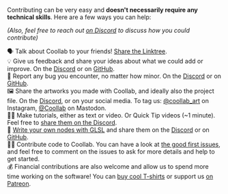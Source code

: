 Contributing can be very easy and **doesn't necessarily require any technical skills**. Here are a few ways you can help:

*(Also, feel free to reach out [on Discord](https://discord.gg/AyezAvg9y8) to discuss how you could contribute)*

🗣 Talk about Coollab to your friends! [Share the Linktree](https://linktr.ee/coollab_art).<br/>
💡 Give us feedback and share your ideas about what we could add or improve. On the [Discord](https://discord.gg/d42FpCtK) or on [GitHub](https://github.com/CoolLibs/Lab/issues/new?assignees=&labels=enhancement&projects=&template=feature-suggestion.yaml&title=%5BFeature%5D+).<br/>
🐛 Report any bug you encounter, no matter how minor. On the [Discord](https://discord.gg/4SyMs8Y5Yc) or on [GitHub](https://github.com/CoolLibs/Lab/issues/new?assignees=&labels=bug&projects=&template=bug-report.yaml&title=%5BBug%5D+).<br/>
🖼 Share the artworks you made with Coollab, and ideally also the project file. On the [Discord](https://discord.gg/qNrux4382P), or on your social media. To tag us: [@coollab_art](https://www.instagram.com/coollab_art/) on Instagram, [@Coollab](https://mastodon.social/@Coollab) on Mastodon.<br/>
👩‍🏫 Make tutorials, either as text or video. Or Quick Tip videos (~1 minute). Feel free to [share them on the Discord](https://discord.gg/Y4KHAZEwMt).<br/>
🔀 [Write your own nodes with GLSL](/Tutorials/Writing%20Nodes/Intro) and share them on the [Discord](https://discord.gg/7uPHUZKqSv) or on [GitHub](https://github.com/CoolLibs/Lab/issues/new?assignees=&labels=enhancement&projects=&template=add-node.yaml&title=%5BNew+node%5D+).<br/>
👩‍💻 Contribute code to Coollab. You can have a look at [the good first issues](https://github.com/CoolLibs/Lab/issues?q=is%3Aopen+is%3Aissue+label%3A%22good+first+issue%22), and feel free to comment on the issues to ask for more details and help to get started.<br/>
💰 Financial contributions are also welcome and allow us to spend more time working on the software! You can [buy cool T-shirts](https://www.etsy.com/shop/CoollabArt) or support us [on Patreon](https://www.patreon.com/Coollab).